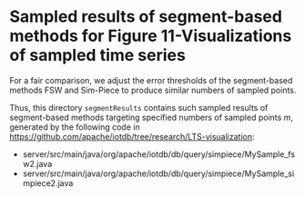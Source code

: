 # Sampled results of segment-based methods for Figure 11-Visualizations of sampled time series

For a fair comparison, we adjust the error thresholds of the segment-based methods FSW and Sim-Piece to produce similar numbers of sampled points. 

Thus, this directory `segmentResults` contains such sampled results of segment-based methods targeting specified numbers of sampled points $m$, generated by the following code in https://github.com/apache/iotdb/tree/research/LTS-visualization:

-   server/src/main/java/org/apache/iotdb/db/query/simpiece/MySample_fsw2.java
-   server/src/main/java/org/apache/iotdb/db/query/simpiece/MySample_simpiece2.java
